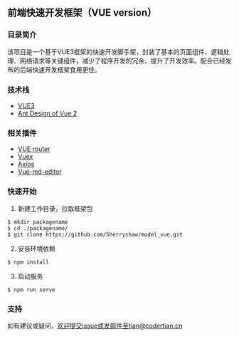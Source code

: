 ## 前端快速开发框架（VUE version）
### 目录简介

该项目是一个基于VUE3框架的快速开发脚手架，封装了基本的页面组件、逻辑处理、网络请求等关键组件，减少了程序开发的冗余，提升了开发效率。配合已经发布的后端快速开发框架食用更佳。

### 技术栈

* [VUE3](https://vue3js.cn/docs/zh/)
* [Ant Design of Vue 2](https://2x.antdv.com/docs/vue/introduce-cn/)

### 相关插件

* [VUE router](https://next.router.vuejs.org/)
* [Vuex](https://next.vuex.vuejs.org/)
* [Axios](http://axios-js.com/)
* [Vue-md-editor](http://ckang1229.gitee.io/vue-markdown-editor/zh/)

### 快速开始

1. 新建工作目录，拉取框架包

```
$ mkdir packagename
$ cd ./packagename/
$ git clone https://github.com/Sherryshaw/model_vue.git
```

2. 安装环境依赖

```
$ npm install
```

3. 启动服务

```
$ npm run serve
```

### 支持

如有建议或疑问，欢迎提交issue或发邮件至tian@codertian.cn



